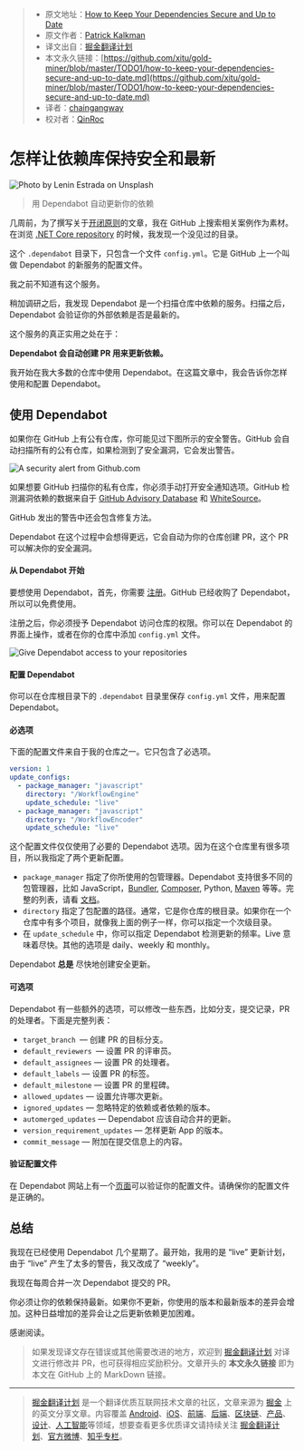 > * 原文地址：[How to Keep Your Dependencies Secure and Up to Date](https://medium.com/better-programming/how-to-keep-your-dependencies-secure-and-up-to-date-92578c7f3c9c)
> * 原文作者：[Patrick Kalkman](https://medium.com/@pkalkman)
> * 译文出自：[掘金翻译计划](https://github.com/xitu/gold-miner)
> * 本文永久链接：[https://github.com/xitu/gold-miner/blob/master/TODO1/how-to-keep-your-dependencies-secure-and-up-to-date.md](https://github.com/xitu/gold-miner/blob/master/TODO1/how-to-keep-your-dependencies-secure-and-up-to-date.md)
> * 译者：[chaingangway](https://github.com/chaingangway)
> * 校对者：[QinRoc](https://github.com/QinRoc)

# 怎样让依赖库保持安全和最新

![Photo by [Lenin Estrada](https://unsplash.com/@lenin33?utm_source=unsplash&utm_medium=referral&utm_content=creditCopyText) on [Unsplash](https://unsplash.com/s/photos/robot?utm_source=unsplash&utm_medium=referral&utm_content=creditCopyText)](https://cdn-images-1.medium.com/max/4320/1*dJ1mhPOPA1MVEnUfpaCGjA.jpeg)

> 用 Dependabot 自动更新你的依赖

几周前，为了撰写关于[开闭原则](https://medium.com/better-programming/do-you-use-the-most-crucial-principle-of-object-oriented-design-9045dbd1321e)的文章，我在 GitHub 上搜索相关案例作为素材。在浏览 [.NET Core repository](https://github.com/dotnet/core) 的时候，我发现一个没见过的目录。

这个 `.dependabot` 目录下，只包含一个文件 `config.yml`。它是 GitHub 上一个叫做 Dependabot 的新服务的配置文件。

我之前不知道有这个服务。

稍加调研之后，我发现 Dependabot 是一个扫描仓库中依赖的服务。扫描之后，Dependabot 会验证你的外部依赖是否是最新的。

这个服务的真正实用之处在于：

**Dependabot 会自动创建 PR 用来更新依赖。**

我开始在我大多数的仓库中使用 Dependabot。在这篇文章中，我会告诉你怎样使用和配置 Dependabot。

## 使用 Dependabot

如果你在 GitHub 上有公有仓库，你可能见过下图所示的安全警告。GitHub 会自动扫描所有的公有仓库，如果检测到了安全漏洞，它会发出警告。

![A security alert from Github.com](https://cdn-images-1.medium.com/max/3928/1*0JG50XF4d8nYeLImgp3eoQ.png)

如果想要 GitHub 扫描你的私有仓库，你必须手动打开安全通知选项。GitHub 检测漏洞依赖的数据来自于 [GitHub Advisory Database](https://github.com/advisories) 和 [WhiteSource](https://www.whitesourcesoftware.com/whitesource-for-developers/)。

GitHub 发出的警告中还会包含修复方法。

Dependabot 在这个过程中会想得更远，它会自动为你的仓库创建 PR，这个 PR 可以解决你的安全漏洞。

#### 从 Dependabot 开始

要想使用 Dependabot，首先，你需要 [注册](https://app.dependabot.com/auth/sign-up)。GitHub 已经收购了 Dependabot，所以可以免费使用。

注册之后，你必须授予 Dependabot 访问仓库的权限。你可以在 Dependabot 的界面上操作，或者在你的仓库中添加 `config.yml` 文件。

![Give Dependabot access to your repositories](https://cdn-images-1.medium.com/max/3364/1*d3x8R3Zqgrj2LlvJYuzZXQ.png)

#### 配置 Dependabot

你可以在仓库根目录下的 `.dependabot` 目录里保存 `config.yml` 文件，用来配置 Dependabot。

#### 必选项

下面的配置文件来自于我的仓库之一。它只包含了必选项。


```YAML
version: 1
update_configs:
  - package_manager: "javascript"
    directory: "/WorkflowEngine"
    update_schedule: "live"
  - package_manager: "javascript"
    directory: "/WorkflowEncoder"
    update_schedule: "live"
```
这个配置文件仅仅使用了必要的 Dependabot 选项。因为在这个仓库里有很多项目，所以我指定了两个更新配置。

* `package_manager` 指定了你所使用的包管理器。Dependabot 支持很多不同的包管理器，比如 JavaScript，[Bundler](https://bundler.io/), [Composer](https://getcomposer.org/), Python, [Maven](https://maven.apache.org/) 等等。完整的列表，请看 [文档](https://dependabot.com/docs/config-file/)。
* `directory` 指定了包配置的路径。通常，它是你仓库的根目录。如果你在一个仓库中有多个项目，就像我上面的例子一样，你可以指定一个次级目录。
* 在 `update_schedule` 中，你可以指定 Dependabot 检测更新的频率。Live 意味着尽快。其他的选项是 daily、weekly 和 monthly。

Dependabot **总是** 尽快地创建安全更新。

#### 可选项

Dependabot 有一些额外的选项，可以修改一些东西，比如分支，提交记录，PR 的处理者。下面是完整列表：

* `target_branch `— 创建 PR 的目标分支。
* `default_reviewers `— 设置 PR 的评审员。
* `default_assignees` — 设置 PR 的处理者。
* `default_labels` — 设置 PR 的标签。
* `default_milestone` — 设置 PR 的里程碑。
* `allowed_updates` — 设置允许哪次更新。
* `ignored_updates` — 忽略特定的依赖或者依赖的版本。
* `automerged_updates` — Dependabot 应该自动合并的更新。
* `version_requirement_updates` — 怎样更新 App 的版本。
* `commit_message` — 附加在提交信息上的内容。

#### 验证配置文件

在 Dependabot 网站上有一个[页面](https://dependabot.com/docs/config-file/validator/)可以验证你的配置文件。请确保你的配置文件是正确的。

## 总结

我现在已经使用 Dependabot 几个星期了。最开始，我用的是 “live” 更新计划， 由于 “live” 产生了太多的警告，我又改成了 “weekly”。

我现在每周合并一次 Dependabot 提交的 PR。

你必须让你的依赖保持最新。如果你不更新，你使用的版本和最新版本的差异会增加。这种日益增加的差异会让之后更新依赖更加困难。

感谢阅读。

> 如果发现译文存在错误或其他需要改进的地方，欢迎到 [掘金翻译计划](https://github.com/xitu/gold-miner) 对译文进行修改并 PR，也可获得相应奖励积分。文章开头的 **本文永久链接** 即为本文在 GitHub 上的 MarkDown 链接。

---

> [掘金翻译计划](https://github.com/xitu/gold-miner) 是一个翻译优质互联网技术文章的社区，文章来源为 [掘金](https://juejin.im) 上的英文分享文章。内容覆盖 [Android](https://github.com/xitu/gold-miner#android)、[iOS](https://github.com/xitu/gold-miner#ios)、[前端](https://github.com/xitu/gold-miner#前端)、[后端](https://github.com/xitu/gold-miner#后端)、[区块链](https://github.com/xitu/gold-miner#区块链)、[产品](https://github.com/xitu/gold-miner#产品)、[设计](https://github.com/xitu/gold-miner#设计)、[人工智能](https://github.com/xitu/gold-miner#人工智能)等领域，想要查看更多优质译文请持续关注 [掘金翻译计划](https://github.com/xitu/gold-miner)、[官方微博](http://weibo.com/juejinfanyi)、[知乎专栏](https://zhuanlan.zhihu.com/juejinfanyi)。

